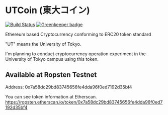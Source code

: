 # UTCoin (東大コイン)

[![Build Status](https://travis-ci.org/m1nam1/UTCoin.svg?branch=master)](https://travis-ci.org/m1nam1/UTCoin)
[![Greenkeeper badge](https://badges.greenkeeper.io/m1nam1/UTCoin.svg)](https://greenkeeper.io/)

Ethereum based Cryptocurrency conforming to ERC20 token standard

"UT" means the University of Tokyo.

I'm planning to conduct cryptocurrency operation experiment in the University of Tokyo campus using this token.

## Available at Ropsten Testnet
Address: 0x7a58dc29bd83745656fe4dda96f0ed7192d35bf4

You can see token information at Etherscan.
https://ropsten.etherscan.io/token/0x7a58dc29bd83745656fe4dda96f0ed7192d35bf4
